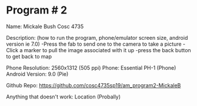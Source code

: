 # Program # 2
Name:  Mickale Bush
Cosc 4735

Description:  (how to run the program, phone/emulator screen size, android version ie 7.0)
-Press the fab to send one to the camera to take a picture
-Click a marker to pull the image associated with it up
-press the back button to get back to map

Phone Resolution: 2560x1312 (505 ppi) Phone: Essential PH-1 (Phone) Android Version: 9.0 (Pie)

Github Repo: https://github.com/cosc4735sp19/am_program2-MickaleB

Anything that doesn't work:
Location (Probally)
